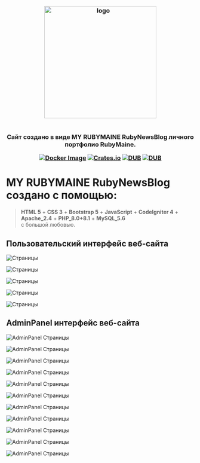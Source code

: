 <h3 align="center">
<br />
<img src="https://rubymaine.000webhostapp.com/rubymaine/my.rubynewsblog/rubynewsblog.png" alt="logo" width="300" />
<br />
<br />
<br />
Cайт создано в виде MY RUBYMAINE RubyNewsBlog личного портфолио RubyMaine.

[![Docker Image](https://github.com/ciur/papermerge/actions/workflows/docker.yml/badge.svg)](https://github.com/ciur/papermerge/actions/workflows/docker.yml)
[![Crates.io](https://img.shields.io/crates/l/rustc-serialize.svg)](#)
[![DUB](https://img.shields.io/badge/Powered%20by-PHP-blue.svg)]()
[![DUB](https://img.shields.io/badge/version-8.0_8.1-green)]()
</h3>


# MY RUBYMAINE RubyNewsBlog создано с помощью:
> **HTML 5** + **CSS 3** + **Bootstrap 5** + **JavaScript** + **CodeIgniter 4** + **Apache_2.4** + **PHP_8.0+8.1** + **MySQL_5.6** <br /> с большой любовью.


## Пользовательский интерфейс веб-сайта
![Страницы](https://rubymaine.000webhostapp.com/rubymaine/my.rubynewsblog/FRONT=END/01.png?raw=true)

![Страницы](https://rubymaine.000webhostapp.com/rubymaine/my.rubynewsblog/FRONT=END/02.png?raw=true)

![Страницы](https://rubymaine.000webhostapp.com/rubymaine/my.rubynewsblog/FRONT=END/03.png?raw=true)

![Страницы](https://rubymaine.000webhostapp.com/rubymaine/my.rubynewsblog/FRONT=END/04.png?raw=true)

![Страницы](https://rubymaine.000webhostapp.com/rubymaine/my.rubynewsblog/FRONT=END/05.png?raw=true)


## AdminPanel интерфейс веб-сайта
![AdminPanel Страницы](https://rubymaine.000webhostapp.com/rubymaine/my.rubynewsblog/BACK=END/01.png?raw=true)

![AdminPanel Страницы](https://rubymaine.000webhostapp.com/rubymaine/my.rubynewsblog/BACK=END/02.png?raw=true)

![AdminPanel Страницы](https://rubymaine.000webhostapp.com/rubymaine/my.rubynewsblog/BACK=END/03.png?raw=true)

![AdminPanel Страницы](https://rubymaine.000webhostapp.com/rubymaine/my.rubynewsblog/BACK=END/04.png?raw=true)

![AdminPanel Страницы](https://rubymaine.000webhostapp.com/rubymaine/my.rubynewsblog/BACK=END/05.png?raw=true)

![AdminPanel Страницы](https://rubymaine.000webhostapp.com/rubymaine/my.rubynewsblog/BACK=END/06.png?raw=true)

![AdminPanel Страницы](https://rubymaine.000webhostapp.com/rubymaine/my.rubynewsblog/BACK=END/07.png?raw=true)

![AdminPanel Страницы](https://rubymaine.000webhostapp.com/rubymaine/my.rubynewsblog/BACK=END/08.png?raw=true)

![AdminPanel Страницы](https://rubymaine.000webhostapp.com/rubymaine/my.rubynewsblog/BACK=END/09.png?raw=true)

![AdminPanel Страницы](https://rubymaine.000webhostapp.com/rubymaine/my.rubynewsblog/BACK=END/10.png?raw=true)

![AdminPanel Страницы](https://rubymaine.000webhostapp.com/rubymaine/my.rubynewsblog/BACK=END/11.png?raw=true)
